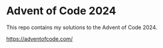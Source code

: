 
# Advent of Code 2024

This repo contains my solutions to the Advent of Code 2024.

https://adventofcode.com/